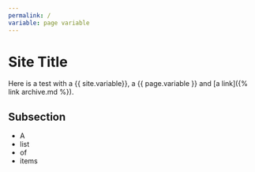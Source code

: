 ```yaml
---
permalink: /
variable: page variable
---
```


# Site Title

Here is a test with a {{ site.variable}}, a {{ page.variable }} and [a link]({% link archive.md %}).

## Subsection

* A
* list
* of
* items
